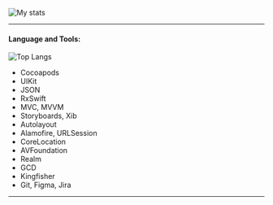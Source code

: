 
![My stats](https://github-profile-summary-cards.vercel.app/api/cards/profile-details?username=ListopadovArt&theme=solarized_dark)


---
#### Language and Tools:
![Top Langs](https://github-readme-stats.vercel.app/api/top-langs/?username=ListopadovArt&layout=compact)
+ Cocoapods
+ UIKit
+ JSON
+ RxSwift
+ MVC, MVVM
+ Storyboards, Xib
+ Autolayout
+ Alamofire, URLSession
+ CoreLocation
+ AVFoundation
+ Realm
+ GCD
+ Kingfisher
+ Git, Figma, Jira

---
